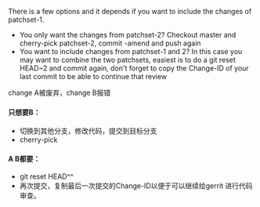 There is a few options and it depends if you want to include the changes of patchset-1.

* You only want the changes from patchset-2?
Checkout master and cherry-pick patchset-2, commit -amend and push again
* You want to include changes from patchset-1 and 2?
In this case you may want to combine the two patchsets, easiest is to do a git reset HEAD~2 and commit again, don't forget to copy the Change-ID of your last commit to be able to continue that review

change A被废弃，change B报错

#### 只想要B：
* 切换到其他分支，修改代码，提交到目标分支
* cherry-pick

#### A B都要：
* git reset HEAD^^
* 再次提交，复制最后一次提交的Change-ID以便于可以继续给gerrit 进行代码审查。

